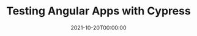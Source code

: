 ---
title: Testing Angular Apps with Cypress
org: Women Who Code San Diego
date: 2021-10-20T00:00:00
type: Talk
description: Learn about testing your Angular apps with the free, open-source Cypress framework. This talk will cover some of the considerations when migrating from Protractor to Cypress, testing NgRx, and things to keep in mind for testing Angular specifically.
link: 
embed: s5MBaUFp_uo
video: 
slides: https://slides.com/ceceliamartinez/testing-angular-cypress-wwc
tags: ['testing', 'cypress', 'meetup', 'wwc', 'angular', 'frontend']
---